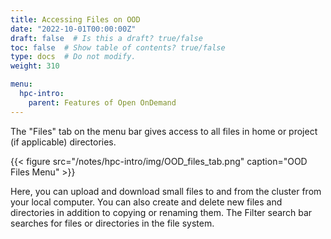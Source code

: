```yaml
---
title: Accessing Files on OOD
date: "2022-10-01T00:00:00Z"
draft: false  # Is this a draft? true/false
toc: false  # Show table of contents? true/false
type: docs  # Do not modify.
weight: 310

menu:
  hpc-intro:
    parent: Features of Open OnDemand
---
```


The "Files" tab on the menu bar gives access to all files in home or project (if applicable) directories.

{{< figure src="/notes/hpc-intro/img/OOD_files_tab.png" caption="OOD Files Menu" >}}


Here, you can upload and download small files to and from the cluster from your local computer. You can also create and delete new files and directories in addition to copying or renaming them. The Filter search bar searches for files or directories in the file system.
